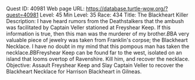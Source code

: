 Quest ID: 40981
Web page URL: https://database.turtle-wow.org/?quest=40981
Level: 45
Min Level: 35
Race: 434
Title: The Blackheart Killer
Description: I have heard rumors from the Deathstalkers that the ambush was facilitated by Captain Veller stationed at Freyshear Keep. If this information is true, then this man was the murderer of my brother.$B$BA very valuable piece of jewelry was taken from Franklin's corpse; the Blackheart Necklace. I have no doubt in my mind that this pompous man has taken the necklace.$B$BFreyshear Keep can be found far to the west, isolated on an island that looms overtop of Ravenshire. Kill him, and recover the necklace.
Objective: Assault Freyshear Keep and Slay Captain Veller to recover the Blackheart Necklace for Harrison Blackheart in Gilneas.

